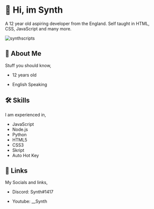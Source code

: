 # 👋 Hi, im Synth

A 12 year old aspiring developer from the England. 
Self taught in HTML, CSS, JavaScript and many more.

<p align="left"> <img src="https://komarev.com/ghpvc/?username=synthscripts&label=Profile%20views&color=0e75b6&style=flat" alt="synthscripts" /> </p>


## 🚀 About Me

Stuff you should know,

- 12 years old

- English Speaking


## 🛠 Skills

I am experienced in,

- JavaScript
- Node.js
- Python
- HTML5
- CSS3
- Skript
- Auto Hot Key


## 🔗 Links

My Socials and links,

- Discord: Synth#1417

- Youtube: __Synth
